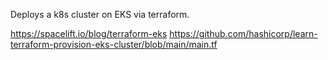 Deploys a k8s cluster on EKS via terraform. 


https://spacelift.io/blog/terraform-eks
https://github.com/hashicorp/learn-terraform-provision-eks-cluster/blob/main/main.tf